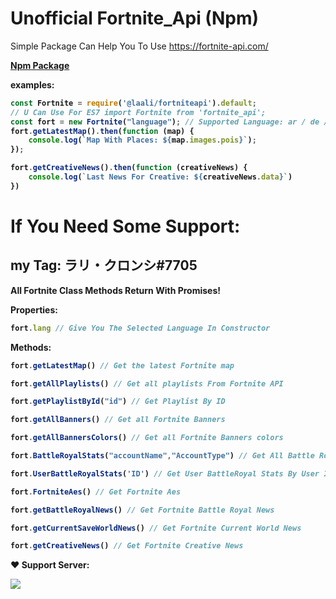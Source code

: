 # Unofficial Fortnite_Api (Npm) 

Simple Package Can Help You To Use https://fortnite-api.com/

<b><a href="https://www.npmjs.com/package/@laali/fortniteapi">Npm Package</a><b /> 

examples:

```js
const Fortnite = require('@laali/fortniteapi').default;
// U Can Use For ES7 import Fortnite from 'fortnite_api';
const fort = new Fortnite("language"); // Supported Language: ar / de / en / es / es-419 / fr / it / ja / ko / pl / pt-BR / ru / tr / zh-CN / zh-Hant
fort.getLatestMap().then(function (map) {
    console.log(`Map With Places: ${map.images.pois}`);
});

fort.getCreativeNews().then(function (creativeNews) {
    console.log(`Last News For Creative: ${creativeNews.data}`)
})
```

# If You Need Some Support: 
## my Tag: ラリ・クロンシ#7705


All Fortnite Class Methods Return With Promises!

Properties:
```js
fort.lang // Give You The Selected Language In Constructor
```

Methods:

```js
fort.getLatestMap() // Get the latest Fortnite map

fort.getAllPlaylists() // Get all playlists From Fortnite API 

fort.getPlaylistById("id") // Get Playlist By ID

fort.getAllBanners() // Get all Fortnite Banners

fort.getAllBannersColors() // Get all Fortnite Banners colors

fort.BattleRoyalStats("accountName","AccountType") // Get All Battle Royal Stats 

fort.UserBattleRoyalStats('ID') // Get User BattleRoyal Stats By User ID

fort.FortniteAes() // Get Fortnite Aes

fort.getBattleRoyalNews() // Get Fortnite Battle Royal News

fort.getCurrentSaveWorldNews() // Get Fortnite Current World News

fort.getCreativeNews() // Get Fortnite Creative News
```


❤️ Support Server:

<a href="https://discord.gg/developer-support">
<img src="https://cdn.discordapp.com/attachments/889779980723179521/897160795111178310/Developer_Support_You_Have_Been_Invited.jpg"/>
</a>